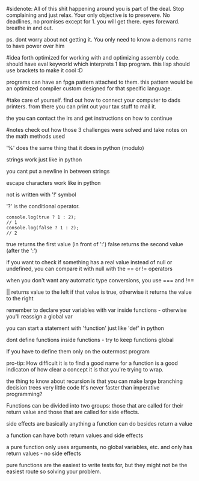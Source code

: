 #sidenote:
All of this shit happening around you is part of the deal. Stop complaining
and just relax. Your only objective is to presevere. No deadlines, no promises
except for 1. you will get there. eyes foreward.
breathe in and out.

ps. dont worry about not getting it. You only need to know a demons name to have
power over him

#idea
forth optimized for working with and optimizing assembly code.
should have eval keyworld which interprets 1 lisp program.
this lisp should use brackets to make it cool :D

programs can have an fpga pattern attached to them.
this pattern would be an optimized compiler custom designed
for that specific language.

#take care of yourself.
find out how to connect your computer to dads printers.
from there you can print out your tax stuff to mail it.

the you can contact the irs and get instructions on how to continue

#notes
check out how those 3 challenges were solved and take notes on the math methods
used

'%' does the same thing that it does in python (modulo)

strings work just like in python

you cant put a newline in between strings

escape characters work like in python

not is written with '!' symbol

'?' is the conditional operator.

```
console.log(true ? 1 : 2);
// 1
console.log(false ? 1 : 2);
// 2
```
true returns the first value (in front of ':')
false returns the second value (after the ':')

if you want to check if something has a real value instead of null or undefined,
you can compare it with null with the == or != operators

when you don't want any automatic type conversions, you use === and !==

|| returns value to the left if that value is true, otherwise it returns the value
to the right

remember to declare your variables with var inside functions - otherwise you'll reassign a global var

you can start a statement with 'function' just like 'def' in python

dont define functions inside functions - try to keep functions global

If you have to define them only on the outermost program

pro-tip:
	How difficult it is to find a good name for a function is a good indicaton of how clear
	a concept it is that you're trying to wrap.


the thing to know about recursion is that you can make large branching decision trees very little code
It's never faster than imperative programming?

Functions can be divided into two groups: those that are called for their return value and those that are
called for side effects.

side effects are basically anything a function can do besides return a value

a function can have both return values and side effects

a pure function only uses arguments, no global variables, etc. and only has return values - no side effects

pure functions are the easiest to write tests for, but they might not be the easiest route so solving your
problem.


